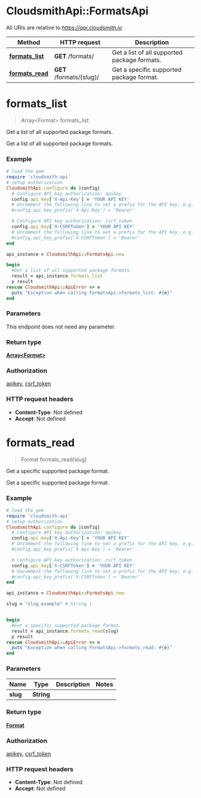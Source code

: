 # CloudsmithApi::FormatsApi

All URIs are relative to *https://api.cloudsmith.io*

Method | HTTP request | Description
------------- | ------------- | -------------
[**formats_list**](FormatsApi.md#formats_list) | **GET** /formats/ | Get a list of all supported package formats.
[**formats_read**](FormatsApi.md#formats_read) | **GET** /formats/{slug}/ | Get a specific supported package format.


# **formats_list**
> Array&lt;Format&gt; formats_list

Get a list of all supported package formats.

Get a list of all supported package formats.

### Example
```ruby
# load the gem
require 'cloudsmith-api'
# setup authorization
CloudsmithApi.configure do |config|
  # Configure API key authorization: apikey
  config.api_key['X-Api-Key'] = 'YOUR API KEY'
  # Uncomment the following line to set a prefix for the API key, e.g. 'Bearer' (defaults to nil)
  #config.api_key_prefix['X-Api-Key'] = 'Bearer'

  # Configure API key authorization: csrf_token
  config.api_key['X-CSRFToken'] = 'YOUR API KEY'
  # Uncomment the following line to set a prefix for the API key, e.g. 'Bearer' (defaults to nil)
  #config.api_key_prefix['X-CSRFToken'] = 'Bearer'
end

api_instance = CloudsmithApi::FormatsApi.new

begin
  #Get a list of all supported package formats.
  result = api_instance.formats_list
  p result
rescue CloudsmithApi::ApiError => e
  puts "Exception when calling FormatsApi->formats_list: #{e}"
end
```

### Parameters
This endpoint does not need any parameter.

### Return type

[**Array&lt;Format&gt;**](Format.md)

### Authorization

[apikey](../README.md#apikey), [csrf_token](../README.md#csrf_token)

### HTTP request headers

 - **Content-Type**: Not defined
 - **Accept**: Not defined



# **formats_read**
> Format formats_read(slug)

Get a specific supported package format.

Get a specific supported package format.

### Example
```ruby
# load the gem
require 'cloudsmith-api'
# setup authorization
CloudsmithApi.configure do |config|
  # Configure API key authorization: apikey
  config.api_key['X-Api-Key'] = 'YOUR API KEY'
  # Uncomment the following line to set a prefix for the API key, e.g. 'Bearer' (defaults to nil)
  #config.api_key_prefix['X-Api-Key'] = 'Bearer'

  # Configure API key authorization: csrf_token
  config.api_key['X-CSRFToken'] = 'YOUR API KEY'
  # Uncomment the following line to set a prefix for the API key, e.g. 'Bearer' (defaults to nil)
  #config.api_key_prefix['X-CSRFToken'] = 'Bearer'
end

api_instance = CloudsmithApi::FormatsApi.new

slug = "slug_example" # String | 


begin
  #Get a specific supported package format.
  result = api_instance.formats_read(slug)
  p result
rescue CloudsmithApi::ApiError => e
  puts "Exception when calling FormatsApi->formats_read: #{e}"
end
```

### Parameters

Name | Type | Description  | Notes
------------- | ------------- | ------------- | -------------
 **slug** | **String**|  | 

### Return type

[**Format**](Format.md)

### Authorization

[apikey](../README.md#apikey), [csrf_token](../README.md#csrf_token)

### HTTP request headers

 - **Content-Type**: Not defined
 - **Accept**: Not defined



